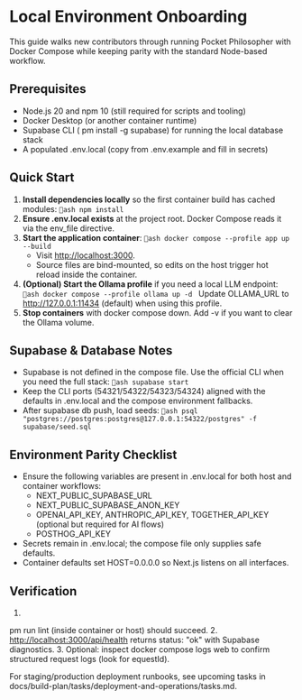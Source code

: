 # Local Environment Onboarding

This guide walks new contributors through running Pocket Philosopher with Docker Compose while keeping parity with the standard Node-based workflow.

## Prerequisites

- Node.js 20 and npm 10 (still required for scripts and tooling)
- Docker Desktop (or another container runtime)
- Supabase CLI (
pm install -g supabase) for running the local database stack
- A populated .env.local (copy from .env.example and fill in secrets)

## Quick Start

1. **Install dependencies locally** so the first container build has cached modules:
   `ash
   npm install
   `
2. **Ensure .env.local exists** at the project root. Docker Compose reads it via the env_file directive.
3. **Start the application container**:
   `ash
   docker compose --profile app up --build
   `
   - Visit <http://localhost:3000>.
   - Source files are bind-mounted, so edits on the host trigger hot reload inside the container.
4. **(Optional) Start the Ollama profile** if you need a local LLM endpoint:
   `ash
   docker compose --profile ollama up -d
   `
   Update OLLAMA_URL to http://127.0.0.1:11434 (default) when using this profile.
5. **Stop containers** with docker compose down. Add -v if you want to clear the Ollama volume.

## Supabase & Database Notes

- Supabase is not defined in the compose file. Use the official CLI when you need the full stack:
  `ash
  supabase start
  `
- Keep the CLI ports (54321/54322/54323/54324) aligned with the defaults in .env.local and the compose environment fallbacks.
- After supabase db push, load seeds:
  `ash
  psql "postgres://postgres:postgres@127.0.0.1:54322/postgres" -f supabase/seed.sql
  `

## Environment Parity Checklist

- Ensure the following variables are present in .env.local for both host and container workflows:
  - NEXT_PUBLIC_SUPABASE_URL
  - NEXT_PUBLIC_SUPABASE_ANON_KEY
  - OPENAI_API_KEY, ANTHROPIC_API_KEY, TOGETHER_API_KEY (optional but required for AI flows)
  - POSTHOG_API_KEY
- Secrets remain in .env.local; the compose file only supplies safe defaults.
- Container defaults set HOST=0.0.0.0 so Next.js listens on all interfaces.

## Verification

1. 
pm run lint (inside container or host) should succeed.
2. <http://localhost:3000/api/health> returns status: "ok" with Supabase diagnostics.
3. Optional: inspect docker compose logs web to confirm structured request logs (look for equestId).

For staging/production deployment runbooks, see upcoming tasks in docs/build-plan/tasks/deployment-and-operations/tasks.md.
